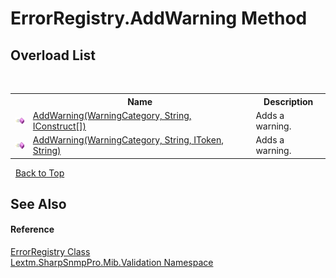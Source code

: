 # ErrorRegistry.AddWarning Method 
 


## Overload List
&nbsp;<table><tr><th></th><th>Name</th><th>Description</th></tr><tr><td>![Public method](media/pubmethod.gif "Public method")</td><td><a href="M_Lextm_SharpSnmpPro_Mib_Validation_ErrorRegistry_AddWarning_1">AddWarning(WarningCategory, String, IConstruct[])</a></td><td>
Adds a warning.</td></tr><tr><td>![Public method](media/pubmethod.gif "Public method")</td><td><a href="M_Lextm_SharpSnmpPro_Mib_Validation_ErrorRegistry_AddWarning">AddWarning(WarningCategory, String, IToken, String)</a></td><td>
Adds a warning.</td></tr></table>&nbsp;
<a href="#errorregistry.addwarning-method">Back to Top</a>

## See Also


#### Reference
<a href="T_Lextm_SharpSnmpPro_Mib_Validation_ErrorRegistry">ErrorRegistry Class</a><br /><a href="N_Lextm_SharpSnmpPro_Mib_Validation">Lextm.SharpSnmpPro.Mib.Validation Namespace</a><br />